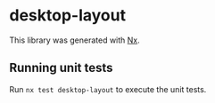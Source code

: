 # desktop-layout

This library was generated with [Nx](https://nx.dev).

## Running unit tests

Run `nx test desktop-layout` to execute the unit tests.
